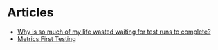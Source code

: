 # Articles

* [Why is so much of my life wasted waiting for test runs to complete?](waiting_for_tests.html)
* [Metrics First Testing](metrics_first_testing.html)